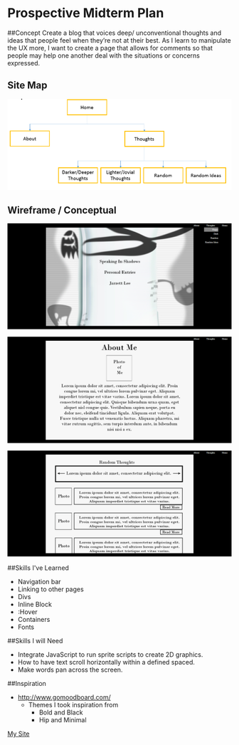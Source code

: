 # **Prospective Midterm Plan**

##Concept
 Create a blog that voices deep/ unconventional thoughts 
 and ideas that people feel when they’re not at their best.
 As I learn to manipulate the UX more, I want to create a page 
 that allows for comments so that people may help one another 
 deal with the situations or concerns expressed.

## Site Map
![Site Map](img/site_map.png "900px")

## Wireframe / Conceptual

![wireframe_home](img/wire_frame_home.png "900px")

 
![wireframe_about](img/wire_frame_about.png "900px")


![wireframe_thoughts](img/wire_frame_thoughts.png "900px")


##Skills I've Learned
* Navigation bar
* Linking to other pages
* Divs
* Inline Block
* :Hover
* Containers
* Fonts


##Skills I will Need
* Integrate JavaScript to run sprite scripts to create 2D graphics. 
* How to have text scroll horizontally within a defined spaced.
* Make words pan across the screen. 

##Inspiration
* http://www.gomoodboard.com/
	* Themes I took inspiration from
		* Bold and Black
		* Hip and Minimal

[My Site]( http://sites.bxmc.poly.edu/~jarrettlee/webdev/index.php/2017/03/29/midterm-project)
